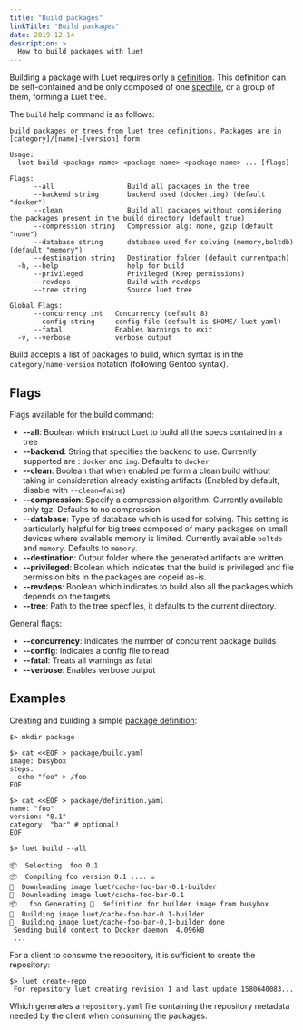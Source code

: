 ```yaml
---
title: "Build packages"
linkTitle: "Build packages"
date: 2019-12-14
description: >
  How to build packages with luet
---
```


Building a package with Luet requires only a [definition](/docs/docs/concepts/specfile). This definition can be self-contained and be only composed of one [specfile](/docs/docs/concepts/specfile), or a group of them, forming a Luet tree.

The `build` help command is as follows:

```
build packages or trees from luet tree definitions. Packages are in [category]/[name]-[version] form

Usage:
  luet build <package name> <package name> <package name> ... [flags]

Flags:
      --all                  Build all packages in the tree
      --backend string       backend used (docker,img) (default "docker")
      --clean                Build all packages without considering the packages present in the build directory (default true)
      --compression string   Compression alg: none, gzip (default "none")
      --database string      database used for solving (memory,boltdb) (default "memory")
      --destination string   Destination folder (default currentpath)
  -h, --help                 help for build
      --privileged           Privileged (Keep permissions)
      --revdeps              Build with revdeps
      --tree string          Source luet tree

Global Flags:
      --concurrency int   Concurrency (default 8)
      --config string     config file (default is $HOME/.luet.yaml)
      --fatal             Enables Warnings to exit
  -v, --verbose           verbose output
```

Build accepts a list of packages to build, which syntax is in the `category/name-version` notation (following Gentoo syntax). 

## Flags

Flags available for the build command:

- **--all**: Boolean which instruct Luet to build all the specs contained in a tree
- **--backend**: String that specifies the backend to use. Currently supported are : `docker` and `img`. Defaults to `docker`
- **--clean**: Boolean that when enabled perform a clean build without taking in consideration already existing artifacts (Enabled by default, disable with `--clean=false`)
- **--compression**: Specify a compression algorithm. Currently available only tgz. Defaults to no compression
- **--database**: Type of database which is used for solving. This setting is particularly helpful for big trees composed of many packages on small devices where available memory is limited. Currently available `boltdb` and `memory`. Defaults to `memory`.
- **--destination**: Output folder where the generated artifacts are written.
- **--privileged**: Boolean which indicates that the build is privileged and file permission bits in the packages are copeid as-is. 
- **--revdeps**: Boolean which indicates to build also all the packages which depends on the targets
- **--tree**: Path to the tree specfiles, it defaults to the current directory.

General flags:

- **--concurrency**: Indicates the number of concurrent package builds
- **--config**: Indicates a config file to read
- **--fatal**: Treats all warnings as fatal
- **--verbose**: Enables verbose output

## Examples

Creating and building a simple [package definition](/docs/docs/concepts/specfile):

```
$> mkdir package

$> cat <<EOF > package/build.yaml
image: busybox
steps:
- echo "foo" > /foo
EOF

$> cat <<EOF > package/definition.yaml
name: "foo"
version: "0.1"
category: "bar" # optional!
EOF

$> luet build --all

📦  Selecting  foo 0.1
📦  Compiling foo version 0.1 .... ☕
🐋  Downloading image luet/cache-foo-bar-0.1-builder
🐋  Downloading image luet/cache-foo-bar-0.1
📦   foo Generating 🐋  definition for builder image from busybox
🐋  Building image luet/cache-foo-bar-0.1-builder
🐋  Building image luet/cache-foo-bar-0.1-builder done
 Sending build context to Docker daemon  4.096kB
 ...

```

For a client to consume the repository, it is sufficient to create the repository:

```
$> luet create-repo
 For repository luet creating revision 1 and last update 1580640083...
```

Which generates a `repository.yaml` file containing the repository metadata needed by the client when consuming the packages.
